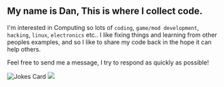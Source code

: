 ## My name is Dan, This is where I collect code.
I'm interested in Computing so lots of `coding`, `game/mod development`, `hacking`, `linux`, `electronics` etc..
I like fixing things and learning from other peoples examples, and so I like to share my code back in the hope it can help others.

Feel free to send me a message, I try to respond as quickly as possible!
<!-- HTML -->
<img src="https://readme-jokes.vercel.app/api" alt="Jokes Card" />
<picture>
  <source
    srcset="https://github-readme-stats.vercel.app/api?username=thecosmicslug&show_icons=true&theme=dark&show=reviews,discussions_started,discussions_answered,prs_merged,prs_merged_percentage"
    media="(prefers-color-scheme: dark)"
  />
  <source
    srcset="https://github-readme-stats.vercel.app/api?username=thecosmicslug&show_icons=true&show=reviews,discussions_started,discussions_answered,prs_merged,prs_merged_percentage"
    media="(prefers-color-scheme: light), (prefers-color-scheme: no-preference)"
  />
  <img src="https://github-readme-stats.vercel.app/api?username=thecosmicslug&show_icons=true&show=reviews,discussions_started,discussions_answered,prs_merged,prs_merged_percentage" />
</picture>
